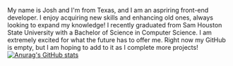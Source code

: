 My name is Josh and I'm from Texas, and I am an aspriring front-end developer. I enjoy acquiring new skills and enhancing old ones, always looking to expand my knowledge! I recently graduated from Sam Houston State University with a Bachelor of Science in Computer Science. I am extremely excited for what the future has to offer me. Right now my GitHub is empty, but I am hoping to add to it as I complete more projects!
[![Anurag's GitHub stats](https://github-readme-stats.vercel.app/api?username=jtheStapes)](https://github.com/anuraghazra/github-readme-stats)
